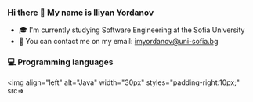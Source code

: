 ### Hi there 👋 My name is Iliyan Yordanov
- 🎓 I'm currently studying Software Engineering at the Sofia University
- 📧 You can contact me on my email: imyordanov@uni-sofia.bg  

### 💻 Programming languages
<img align="left" alt="Java" width="30px" styles="padding-right:10px;" src=>


<!-- - 🔭 I’m currently working on 
- 🌱 I’m currently learning ... -->

<!--
**Iliyan31/Iliyan31** is a ✨ _special_ ✨ repository because its `README.md` (this file) appears on your GitHub profile.

Here are some ideas to get you started:

- 🔭 I’m currently working on ...
- 🌱 I’m currently learning ...
- 👯 I’m looking to collaborate on ...
- 🤔 I’m looking for help with ...
- 💬 Ask me about ...
- 📫 How to reach me: ...
- 😄 Pronouns: ...
- ⚡ Fun fact: ...
-->
